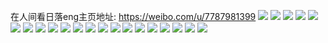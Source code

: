 在人间看日落eng主页地址: https://weibo.com/u/7787981399 
![](https://wx4.sinaimg.cn/mw2000/008v3zJdly1h8wepkl70nj315o1jjaym.jpg) 
![](https://wx4.sinaimg.cn/mw2000/008v3zJdly1h8wepmdmg6j315o1jj1kx.jpg) 
![](https://wx4.sinaimg.cn/mw2000/008v3zJdly1h8wepo612ej315o1jjb29.jpg) 
![](https://wx4.sinaimg.cn/mw2000/008v3zJdly1h8wepp71p5j30wi19ptkf.jpg) 
![](https://wx4.sinaimg.cn/mw2000/008v3zJdly1h8weqi4tbbj30gl0fywgb.jpg) 
![](https://wx4.sinaimg.cn/mw2000/008v3zJdly1h8wepsjq4zj31hc1z4kjl.jpg) 
![](https://wx4.sinaimg.cn/mw2000/008v3zJdly1h8weprh5rxj31sc2dsu0x.jpg) 
![](https://wx4.sinaimg.cn/mw2000/008v3zJdly1h8weqk1vnqj31sc2dsu0x.jpg) 
![](https://wx4.sinaimg.cn/mw2000/008v3zJdly1h8weqm6b1pj31sc2dsnpd.jpg) 
![](https://wx4.sinaimg.cn/mw2000/008v3zJdly1h81gz85j0cj30u00u040u.jpg) 
![](https://wx4.sinaimg.cn/mw2000/008v3zJdly1h81gz921owj30u0140wkq.jpg) 
![](https://wx4.sinaimg.cn/mw2000/008v3zJdly1h81gza6defj30u0140ac9.jpg) 
![](https://wx4.sinaimg.cn/mw2000/008v3zJdly1h81gzbgqeyj30u0140dp3.jpg) 
![](https://wx4.sinaimg.cn/mw2000/008v3zJdly1h81gzctfu9j30u0140af6.jpg) 
![](https://wx4.sinaimg.cn/mw2000/008v3zJdly1h81gztztoej30u014079l.jpg) 
![](https://wx4.sinaimg.cn/mw2000/008v3zJdly1h7e4a2cjeqj30u00u0n1p.jpg) 
![](https://wx4.sinaimg.cn/mw2000/008v3zJdly1h7e4armdkij30u00u078s.jpg) 
![](https://wx4.sinaimg.cn/mw2000/008v3zJdly1h7e4a45uhpj30u0108n1n.jpg) 
![](https://wx4.sinaimg.cn/mw2000/008v3zJdly1h7e4asdpy2j30u013iq6v.jpg) 
![](https://wx4.sinaimg.cn/mw2000/008v3zJdly1h7e4atnc5gj30iz0e50ud.jpg) 
![](https://wx4.sinaimg.cn/mw2000/008v3zJdly1h7e4b087p8j30u01400zs.jpg) 
